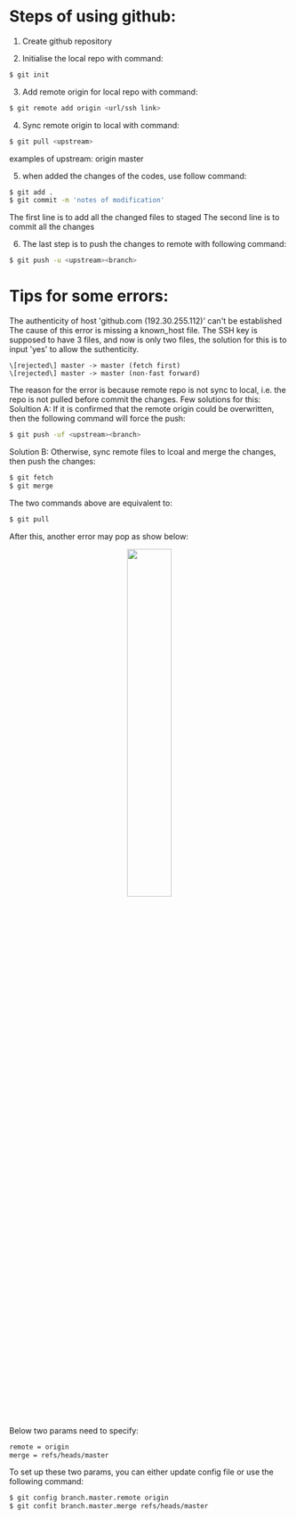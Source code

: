 # Steps of using github:
1. Create github repository

2. Initialise the local repo with command:
```bash
$ git init
```

3. Add remote origin for local repo with command:
```bash
$ git remote add origin <url/ssh link>
```

4. Sync remote origin to local with command:
```bash
$ git pull <upstream>
```
examples of upstream: origin master

5. when added the changes of the codes, use follow command:
```bash
$ git add .
$ git commit -m 'notes of modification'
```
The first line is to add all the changed files to staged
The second line is to commit all the changes

6. The last step is to push the changes to remote with following command:
```bash
$ git push -u <upstream><branch>
```

# Tips for some errors:
The authenticity of host 'github.com (192.30.255.112)' can't be established
The cause of this error is missing a known_host file. The SSH key is supposed to have 3 files, and now is only two files, the solution for this is to input 'yes' to allow the suthenticity.
```
\[rejected\] master -> master (fetch first)
\[rejected\] master -> master (non-fast forward)
```

The reason for the error is because remote repo is not sync to local, i.e. the repo is not pulled before commit the changes. 
Few solutions for this:
Solultion A:
If it is confirmed that the remote origin could be overwritten, then the following command will force the push:
```bash
$ git push -uf <upstream><branch>
```

Solution B:
Otherwise, sync remote files to lcoal and merge the changes, then push the changes:
```bash
$ git fetch
$ git merge
```
The two commands above are equivalent to:
```bash
$ git pull
```
After this, another error may pop as show below:
<p align="center"><img width="40%" src="https://img-blog.csdn.net/20170216141449767" /></p>

Below two params need to specify:
```bash
remote = origin
merge = refs/heads/master
```
To set up these two params, you can either update config file or use the following command:
```bash
$ git config branch.master.remote origin
$ git confit branch.master.merge refs/heads/master
```